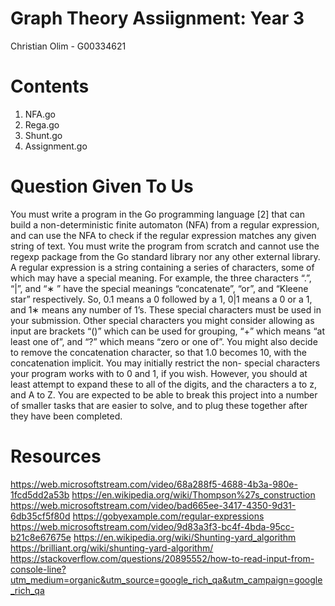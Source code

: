 # Graph Theory Assiignment: Year 3
Christian Olim - G00334621

# Contents
1. NFA.go
2. Rega.go
3. Shunt.go
4. Assignment.go

# Question Given To Us
You must write a program in the Go programming language [2] that can build a non-deterministic finite automaton (NFA) from a regular 
expression, and can use the NFA to check if the regular expression matches any given string of text. You must write the program from
scratch and cannot use the regexp package from the Go standard library nor any other external library. A regular expression is a string
containing a series of characters, some of which may have a special meaning. For example, the three characters “.”, “|”, and “∗ ” have the
special meanings “concatenate”, “or”, and “Kleene star” respectively. So, 0.1 means a 0 followed by a 1, 0|1 means a 0 or a 1, and 1∗ means
any number of 1’s. These special characters must be used in your submission. Other special characters you might consider allowing as input
are brackets “()” which can be used for grouping, “+” which means “at least one of”, and “?” which means “zero or one of”. You might also
decide to remove the concatenation character, so that 1.0 becomes 10, with the concatenation implicit. You may initially restrict the non-
special characters your program works with to 0 and 1, if you wish. However, you should at least attempt to expand these to all of the 
digits, and the characters a to z, and A to Z. You are expected to be able to break this project into a number of smaller tasks that are
easier to solve, and to plug these together after they have been completed.


# Resources
https://web.microsoftstream.com/video/68a288f5-4688-4b3a-980e-1fcd5dd2a53b
https://en.wikipedia.org/wiki/Thompson%27s_construction
https://web.microsoftstream.com/video/bad665ee-3417-4350-9d31-6db35cf5f80d
https://gobyexample.com/regular-expressions
https://web.microsoftstream.com/video/9d83a3f3-bc4f-4bda-95cc-b21c8e67675e
https://en.wikipedia.org/wiki/Shunting-yard_algorithm
https://brilliant.org/wiki/shunting-yard-algorithm/
https://stackoverflow.com/questions/20895552/how-to-read-input-from-console-line?utm_medium=organic&utm_source=google_rich_qa&utm_campaign=google_rich_qa


